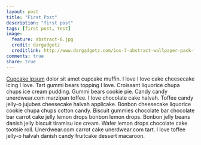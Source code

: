 ```yaml
---
layout: post
title: "First Post"
description: "first post"
tags: [first post, test]
image:
  feature: abstract-6.jpg
  credit: dargadgetz
  creditlink: http://www.dargadgetz.com/ios-7-abstract-wallpaper-pack-for-iphone-5-and-ipod-touch-retina/
comments: true
share: true
---
```


[Cupcake ipsum](http://cupcakeipsum.com) dolor sit amet cupcake muffin. I love I love cake cheesecake icing I love. Tart gummi bears topping I love. Croissant liquorice chupa chups ice cream pudding. Gummi bears cookie pie. Candy candy unerdwear.com marzipan toffee. I love chocolate cake halvah. Toffee candy jelly-o jujubes cheesecake halvah applicake. Bonbon cheesecake liquorice cookie chupa chups cotton candy. Biscuit gummies chocolate bar chocolate bar carrot cake jelly lemon drops bonbon lemon drops. Bonbon jelly beans danish jelly biscuit tiramisu ice cream. Wafer lemon drops chocolate cake tootsie roll. Unerdwear.com carrot cake unerdwear.com tart. I love toffee jelly-o halvah danish candy fruitcake dessert macaroon.
